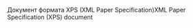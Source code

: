 <span data-ttu-id="4d58a-101">Документ формата XPS (XML Paper Specification)</span><span class="sxs-lookup"><span data-stu-id="4d58a-101">XML Paper Specification (XPS) document</span></span>